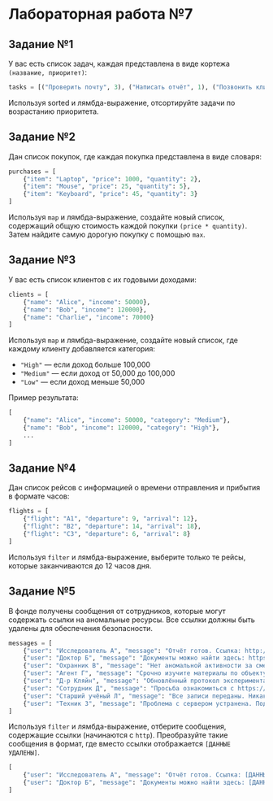 # Лабораторная работа №7

## Задание №1

У вас есть список задач, каждая представлена в виде кортежа `(название, приоритет)`:

```python
tasks = [("Проверить почту", 3), ("Написать отчёт", 1), ("Позвонить клиенту", 2)]
```

Используя sorted и лямбда-выражение, отсортируйте задачи по возрастанию приоритета.

## Задание №2

Дан список покупок, где каждая покупка представлена в виде словаря:

```python
purchases = [
    {"item": "Laptop", "price": 1000, "quantity": 2},
    {"item": "Mouse", "price": 25, "quantity": 5},
    {"item": "Keyboard", "price": 45, "quantity": 3}
]
```

Используя `map` и лямбда-выражение, создайте новый список, содержащий общую стоимость каждой покупки `(price * quantity)`. Затем найдите самую дорогую покупку с помощью `max`.

## Задание №3

У вас есть список клиентов с их годовыми доходами:

```python
clients = [
    {"name": "Alice", "income": 50000},
    {"name": "Bob", "income": 120000},
    {"name": "Charlie", "income": 70000}
]
```

Используя `map` и лямбда-выражение, создайте новый список, где каждому клиенту добавляется категория:

- `"High"` — если доход больше 100,000
- `"Medium"` — если доход от 50,000 до 100,000
- `"Low"` — если доход меньше 50,000

Пример результата:

```python
[
    {"name": "Alice", "income": 50000, "category": "Medium"},
    {"name": "Bob", "income": 120000, "category": "High"},
    ...
]
```

## Задание №4

Дан список рейсов с информацией о времени отправления и прибытия в формате часов:

```python
flights = [
    {"flight": "A1", "departure": 9, "arrival": 12},
    {"flight": "B2", "departure": 14, "arrival": 18},
    {"flight": "C3", "departure": 6, "arrival": 8}
]
```

Используя `filter` и лямбда-выражение, выберите только те рейсы, которые заканчиваются до 12 часов дня.

## Задание №5

В фонде получены сообщения от сотрудников, которые могут содержать ссылки на аномальные ресурсы. Все ссылки должны быть удалены для обеспечения безопасности.

```python
messages = [
    {"user": "Исследователь А", "message": "Отчёт готов. Ссылка: http://foundation.org"},
    {"user": "Доктор Б", "message": "Документы можно найти здесь: https://classified.com"},
    {"user": "Охранник В", "message": "Нет аномальной активности за смену."},
    {"user": "Агент Г", "message": "Срочно изучите материалы по объекту 173 на http://statue-database.net"},
    {"user": "Д-р Кляйн", "message": "Обновлённый протокол эксперимента доступен: https://safezone.scp"},
    {"user": "Сотрудник Д", "message": "Просьба ознакомиться с https://docs.anomalies-secure.com перед сменой."},
    {"user": "Старший учёный Л", "message": "Все записи переданы. Никаких аномалий на объекте 096."},
    {"user": "Техник З", "message": "Проблема с сервером устранена. Подробнее: http://fix-report.internal"}
]
```

Используя `filter` и лямбда-выражение, отберите сообщения, содержащие ссылки (начинаются с `http`). Преобразуйте такие сообщения в формат, где вместо ссылки отображается `[ДАННЫЕ УДАЛЕНЫ]`.

```python
[
    {"user": "Исследователь А", "message": "Отчёт готов. Ссылка: [ДАННЫЕ УДАЛЕНЫ]"},
    {"user": "Доктор Б", "message": "Документы можно найти здесь: [ДАННЫЕ УДАЛЕНЫ]"}
]
```

